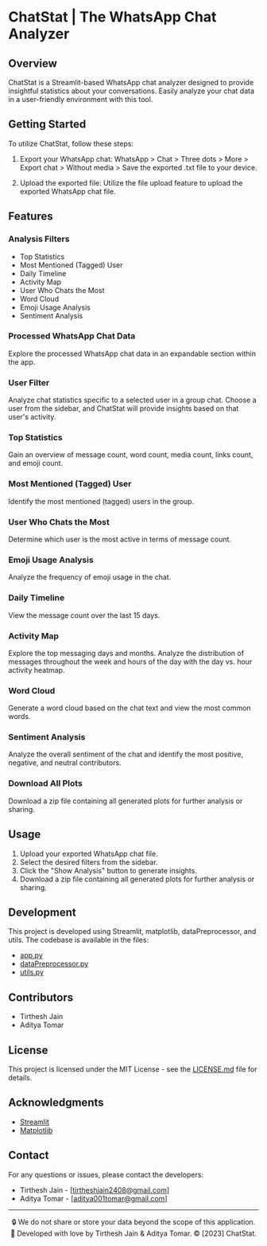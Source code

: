 # ChatStat | The WhatsApp Chat Analyzer

## Overview
ChatStat is a Streamlit-based WhatsApp chat analyzer designed to provide insightful statistics about your conversations. Easily analyze your chat data in a user-friendly environment with this tool.

## Getting Started
To utilize ChatStat, follow these steps:

1. Export your WhatsApp chat: WhatsApp > Chat > Three dots > More > Export chat > Without media > Save the exported .txt file to your device.

2. Upload the exported file: Utilize the file upload feature to upload the exported WhatsApp chat file.

## Features
### Analysis Filters
- Top Statistics
- Most Mentioned (Tagged) User
- Daily Timeline
- Activity Map
- User Who Chats the Most
- Word Cloud
- Emoji Usage Analysis
- Sentiment Analysis

### Processed WhatsApp Chat Data
Explore the processed WhatsApp chat data in an expandable section within the app.

### User Filter
Analyze chat statistics specific to a selected user in a group chat. Choose a user from the sidebar, and ChatStat will provide insights based on that user's activity.

### Top Statistics
Gain an overview of message count, word count, media count, links count, and emoji count.

### Most Mentioned (Tagged) User
Identify the most mentioned (tagged) users in the group.

### User Who Chats the Most
Determine which user is the most active in terms of message count.

### Emoji Usage Analysis
Analyze the frequency of emoji usage in the chat.

### Daily Timeline
View the message count over the last 15 days.

### Activity Map
Explore the top messaging days and months. Analyze the distribution of messages throughout the week and hours of the day with the day vs. hour activity heatmap.

### Word Cloud
Generate a word cloud based on the chat text and view the most common words.

### Sentiment Analysis
Analyze the overall sentiment of the chat and identify the most positive, negative, and neutral contributors.

### Download All Plots
Download a zip file containing all generated plots for further analysis or sharing.

## Usage
1. Upload your exported WhatsApp chat file.
2. Select the desired filters from the sidebar.
3. Click the "Show Analysis" button to generate insights.
4. Download a zip file containing all generated plots for further analysis or sharing.

## Development
This project is developed using Streamlit, matplotlib, dataPreprocessor, and utils. The codebase is available in the files:
- [app.py](app.py)
- [dataPreprocessor.py](dataPreprocessor.py)
- [utils.py](utils.py)

## Contributors
- Tirthesh Jain
- Aditya Tomar

## License
This project is licensed under the MIT License - see the [LICENSE.md](LICENSE.md) file for details.

## Acknowledgments
- [Streamlit](https://streamlit.io/)
- [Matplotlib](https://matplotlib.org/)

## Contact
For any questions or issues, please contact the developers:
- Tirthesh Jain - [tirtheshjain2408@gmail.com]
- Aditya Tomar - [aditya001tomar@gmail.com]

---

<div align="center">🔒 We do not share or store your data beyond the scope of this application.</div>

<div align="center">💖 Developed with love by Tirthesh Jain & Aditya Tomar. © [2023] ChatStat.</div>
